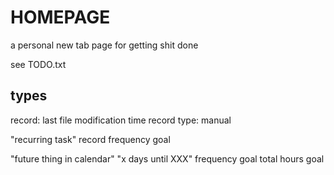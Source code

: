 # HOMEPAGE

a personal new tab page for getting shit done

see TODO.txt

## types

record: last file modification time
record type: manual

"recurring task"
record
frequency goal

"future thing in calendar"
"x days until XXX"
frequency goal
total hours goal

